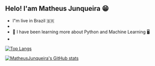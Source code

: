 ## Helo! I'am Matheus Junqueira :grin:

- I"m live in Brazil :brazil:
- 
- 🌱 I have been learning more about Python and Machine Learning :desktop_computer:
- 






[![Top Langs](https://github-readme-stats.vercel.app/api/top-langs/?username=MatheusJunqueiradaSilva)](https://github.com/MatheusJunqueiradaSilva/github-readme-stats)


[![MatheusJunqueira's GitHub stats](https://github-readme-stats.vercel.app/api?username=MatheusJunqueiradaSilva)](https://github.com/MatheusJunqueiradaSilva/github-readme-stats)
